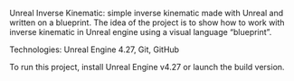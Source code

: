 ﻿Unreal Inverse Kinematic: simple inverse kinematic made with Unreal and written on a blueprint. The idea of the project is to show how to work with inverse kinematic in Unreal engine using a visual language “blueprint”.

Technologies: Unreal Engine 4.27, Git, GitHub

To run this project, install Unreal Engine v4.27 or launch the build version.
